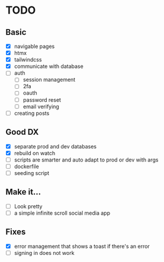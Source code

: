 # TODO
## Basic
- [x] navigable pages
- [x] htmx
- [x] tailwindcss
- [x] communicate with database
- [ ] auth
    - [ ] session management
    - [ ] 2fa
    - [ ] oauth
    - [ ] password reset
    - [ ] email verifying
- [ ] creating posts

## Good DX
- [x] separate prod and dev databases
- [x] rebuild on watch
- [ ] scripts are smarter and auto adapt to prod or dev with args
- [ ] dockerfile
- [ ] seeding script

## Make it...
- [ ] Look pretty
- [ ] a simple infinite scroll social media app 

## Fixes
- [x] error management that shows a toast if there's an error
- [ ] signing in does not work
